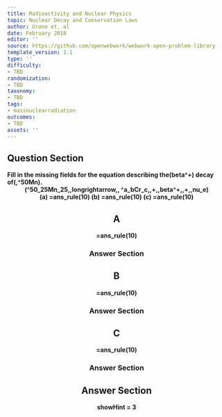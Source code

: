 ```yaml
---
title: Radioactivity and Nuclear Physics
topic: Nuclear Decay and Conservation Laws
author: Urone et. al
date: February 2018
editor: ''
source: https://github.com/openwebwork/webwork-open-problem-library
template_version: 1.1
type: ''
difficulty:
- TBD
randomization:
- TBD
taxonomy:
- TBD
tags:
- massnuclearradiation
outcomes:
- TBD
assets: ''
---
```


## Question Section 

<b>
Fill in the missing fields for the equation describing the(beta^+) decay of(,^50Mn).
<center>(^50_25Mn_25,,longrightarrow,, ^a_bCr_c,,+,,beta^+,,+,,nu_e)<center>
(a) =ans_rule(10)
(b) =ans_rule(10)
(c) =ans_rule(10)

## A
=ans_rule(10)
### Answer Section
## B
=ans_rule(10)
### Answer Section
## C
=ans_rule(10)
### Answer Section


## Answer Section

showHint = 3